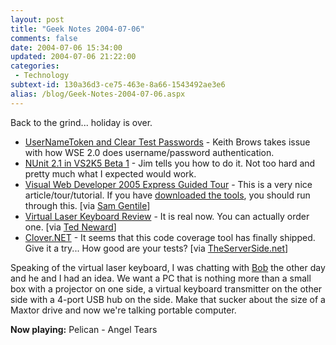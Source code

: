 ```yaml
---
layout: post
title: "Geek Notes 2004-07-06"
comments: false
date: 2004-07-06 15:34:00
updated: 2004-07-06 21:22:00
categories:
 - Technology
subtext-id: 130a36d3-ce75-463e-8a66-1543492ae3e6
alias: /blog/Geek-Notes-2004-07-06.aspx
---
```



Back to the grind... holiday is over.

  * [UserNameToken and Clear Test Passwords](http://pluralsight.com/keith/archive/2004/07/03/1532.aspx) - Keith Brows takes issue with how WSE 2.0 does username/password authentication. 
  * [NUnit 2.1 in VS2K5 Beta 1](http://weblogs.asp.net/jamesnewkirk/archive/2004/07/05/173513.aspx) - Jim tells you how to do it. Not too hard and pretty much what I expected would work. 
  * [Visual Web Developer 2005 Express Guided Tour](http://beta.asp.net/GuidedTour/default.aspx) - This is a very nice article/tour/tutorial. If you have [downloaded the tools](http://lab.msdn.microsoft.com/express/vwd/), you should run through this. [via [Sam Gentile](http://samgentile.com/blog/archive/2004/07/05/12057.aspx)] 
  * [Virtual Laser Keyboard Review](http://davesipaq.com/articles/000063/ibiz_virtual_keyboard) - It is real now. You can actually order one. [via [Ted Neward](http://www.neward.net/ted/weblog/index.jsp?date=20040703#1088910793768)] 
  * [Clover.NET](http://www.cenqua.com/clover.net/) - It seems that this code coverage tool has finally shipped. Give it a try... How good are your tests? [via [TheServerSide.net](http://www.theserverside.net/news/thread.tss?thread_id=27132)]

Speaking of the virtual laser keyboard, I was chatting with [Bob](http://weblogs.ilg.com/brumfieldb/) the other day and he and I had an idea. We want a PC that is nothing more than a small box with a projector on one side, a virtual keyboard transmitter on the other side with a 4-port USB hub on the side. Make that sucker about the size of a Maxtor drive and now we're talking portable computer.

**Now playing:** Pelican - Angel Tears
